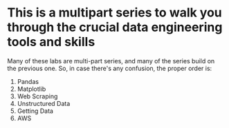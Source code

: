 # This is a multipart series to walk you through the crucial data engineering tools and skills

Many of these labs are multi-part series, and many of the series build on the previous one. So, in case there's any confusion, the proper order is:

1. Pandas
2. Matplotlib
3. Web Scraping
4. Unstructured Data
5. Getting Data
6. AWS
